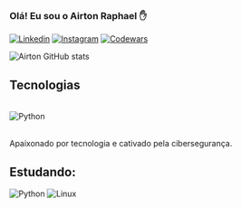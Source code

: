 

### Olá! Eu sou o Airton Raphael ✋

[![Linkedin](https://img.shields.io/badge/LinkedIn-0077B5?style=for-the-badge&logo=linkedin&logoColor=white)](https://www.linkedin.com/in/airton-raphael-bb93571a3/)
[![Instagram](https://img.shields.io/badge/Instagram-E4405F?style=for-the-badge&logo=instagram&logoColor=white)](https://www.instagram.com/airton.raphael/)
[![Codewars](https://img.shields.io/badge/Codewars-B1361E?style=for-the-badge&logo=codewars&logoColor=grey)](https://www.codewars.com/user/AirtonRaphael)

![Airton GitHub stats](https://github-readme-stats.vercel.app/api?username=AirtonRaphael&theme=dark&show_icons=true)

## Tecnologias 
<div style="display: inline_block"></br>
    <img align="center" alt="Python" src="https://img.shields.io/badge/Python-14354C?style=for-the-badge&logo=python&logoColor=white"/>
</div><br/>

Apaixonado por tecnologia e cativado pela cibersegurança.

## Estudando:
![Python](https://img.shields.io/badge/Python-14354C?style=for-the-badge&logo=python&logoColor=white)
![Linux](https://img.shields.io/badge/Kali_Linux-557C94?style=for-the-badge&logo=kali-linux&logoColor=white)
